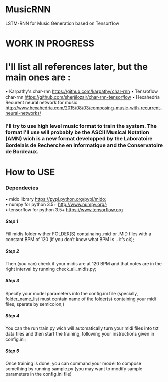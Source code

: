 # MusicRNN
LSTM-RNN for Music Generation based on Tensorflow

# WORK IN PROGRESS

# I'll list all references later, but the main ones are :
• Karpathy's char-rnn https://github.com/karpathy/char-rnn
• Tensroflow char-rnn https://github.com/sherjilozair/char-rnn-tensorflow
• Hexahedria Recurent neural network for music http://www.hexahedria.com/2015/08/03/composing-music-with-recurrent-neural-networks/

### I'll try to use high level music format to train the system. The format i'll use will probably be the ASCII Musical Notation (AMN) wich is a new format developped by the Laboratoire Bordelais de Recherche en Informatique and the Conservatoire de Bordeaux.  

# How to USE

### Dependecies

• mido library https://pypi.python.org/pypi/mido;  
• numpy for python 3.5+ http://www.numpy.org/;  
• tensorflow for python 3.5+ https://www.tensorflow.org  

##### Step 1
Fill midis folder wither FOLDER(S) containaing .mid or .MID files with a constant BPM of 120 (if you don’t know what BPM is .. it’s ok);

##### Step 2
Then (you can) check if your midis are at 120 BPM and that notes are in the right interval by running check_all_midis.py;

##### Step 3
Specify your model parameters into the config.ini file (specially, folder_name_list must contain name of the folder(s) containing your midi files, sperate by semicolon;)

##### Step 4
You can the run train.py wich will automatically turn your midi files into txt data files and then start the training, following your instructions given in config.ini;

##### Step 5
Once training is done, you can command your model to compose something by running sample.py (you may want to modify sample parameters in the config.ini file)
